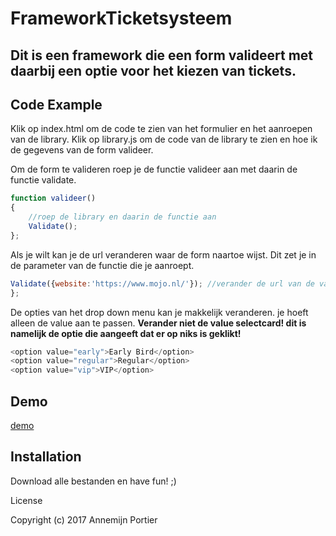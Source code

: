 # FrameworkTicketsysteem
<h2>Dit is een framework die een form valideert met daarbij een optie voor het kiezen van tickets.</h2>

## Code Example
Klik op index.html om de code te zien van het formulier en het aanroepen van de library.
Klik op library.js om de code van de library te zien en hoe ik de gegevens van de form valideer.

Om de form te valideren roep je de functie valideer aan met daarin de functie validate.

```javascript
function valideer()
{
    //roep de library en daarin de functie aan
    Validate();
};
```

Als je wilt kan je de url veranderen waar de form naartoe wijst. Dit zet je in de parameter van de functie die je aanroept.

```javascript
Validate({website:'https://www.mojo.nl/'}); //verander de url van de variabele website
};
```

De opties van het drop down menu kan je makkelijk veranderen. je hoeft alleen de value aan te passen.  **Verander niet de value selectcard! dit is namelijk de optie die aangeeft dat er op niks is geklikt!**
```javascript                    
<option value="early">Early Bird</option>
<option value="regular">Regular</option>
<option value="vip">VIP</option>
```

## Demo
[demo](http://i315962.iris.fhict.nl/ticketsysteem/framework.html)


## Installation
Download alle bestanden en have fun! ;)


License

Copyright (c) 2017 Annemijn Portier
